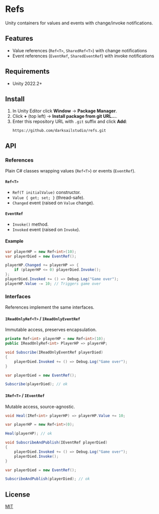 # Refs

Unity containers for values and events with change/invoke notifications.

## Features

- Value references (`Ref<T>`, `SharedRef<T>`) with change notifications
- Event references (`EventRef`, `SharedEventRef`) with invoke notifications

## Requirements

- Unity 2022.2+

## Install

1. In Unity Editor click **Window** → **Package Manager**.
2. Click **+** (top left) → **Install package from git URL…**.
3. Enter this repository URL with `.git` suffix and click **Add**:
	```
	https://github.com/darksailstudio/refs.git
	```

## API

### References

Plain C# classes wrapping values (`Ref<T>`) or events (`EventRef`).

#### `Ref<T>`

- `Ref(T initialValue)` constructor.
- `Value { get; set; }` (thread-safe).
- `Changed` event (raised on `Value` change).

#### `EventRef`

- `Invoke()` method.
- `Invoked` event (raised on `Invoke`).

#### Example

```cs
var playerHP = new Ref<int>(10);
var playerDied = new EventRef();

playerHP.Changed += playerHP => {
	if (playerHP <= 0) playerDied.Invoke();
};
playerDied.Invoked += () =>	Debug.Log("Game over");
playerHP.Value -= 10; // Triggers game over
```

### Interfaces

References implement the same interfaces.

#### `IReadOnlyRef<T>` / `IReadOnlyEventRef`

Immutable access, preserves encapsulation.

```cs
private Ref<int> playerHP = new Ref<int>(10);
public IReadOnlyRef<int> PlayerHP => playerHP;
```

```cs
void Subscribe(IReadOnlyEventRef playerDied)
{
	playerDied.Invoked += () => Debug.Log("Game over");
}

var playerDied = new EventRef();

Subscribe(playerDied); // ok
```

#### `IRef<T>` / `IEventRef`

Mutable access, source-agnostic.

```cs
void Heal(IRef<int> playerHP) => playerHP.Value += 10;

var playerHP = new Ref<int>(0);

Heal(playerHP); // ok
```

```cs
void SubscribeAndPublish(IEventRef playerDied)
{
	playerDied.Invoked += () => Debug.Log("Game over");
	playerDied.Invoke();
}

var playerDied = new EventRef();

SubscribeAndPublish(playerDied); // ok
```

## License

[MIT](LICENSE.md)
